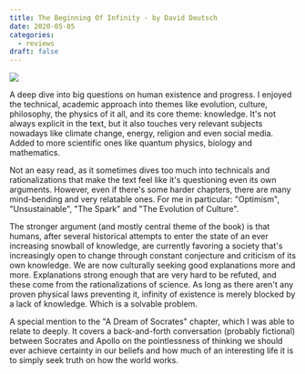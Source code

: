 ```yaml
---
title: The Beginning Of Infinity - by David Deutsch
date: 2020-05-05
categories:
  - reviews
draft: false
---
```


![](https://i.gr-assets.com/images/S/compressed.photo.goodreads.com/books/1311705051l/10483171.jpg)

A deep dive into big questions on human existence and progress. I enjoyed the technical, academic approach into themes like evolution, culture, philosophy, the physics of it all, and its core theme: knowledge. It's not always explicit in the text, but it also touches very relevant subjects nowadays like climate change, energy, religion and even social media. Added to more scientific ones like quantum physics, biology and mathematics.

Not an easy read, as it sometimes dives too much into technicals and rationalizations that make the text feel like it's questioning even its own arguments. However, even if there's some harder chapters, there are many mind-bending and very relatable ones. For me in particular: "Optimism", "Unsustainable", "The Spark" and "The Evolution of Culture".

The stronger argument (and mostly central theme of the book) is that humans, after several historical attempts to enter the state of an ever increasing snowball of knowledge, are currently favoring a society that's increasingly open to change through constant conjecture and criticism of its own knowledge. We are now culturally seeking good explanations more and more. Explanations strong enough that are very hard to be refuted, and these come from the rationalizations of science. As long as there aren't any proven physical laws preventing it, infinity of existence is merely blocked by a lack of knowledge. Which is a solvable problem.

A special mention to the "A Dream of Socrates" chapter, which I was able to relate to deeply. It covers a back-and-forth conversation (probably fictional) between Socrates and Apollo on the pointlessness of thinking we should ever achieve certainty in our beliefs and how much of an interesting life it is to simply seek truth on how the world works.

